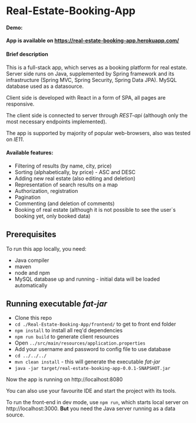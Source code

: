 # Real-Estate-Booking-App

#### Demo:

**App is available on https://real-estate-booking-app.herokuapp.com/**

#### Brief description

This is a full-stack app, which serves as a booking platform for real estate.
Server side runs on Java, supplemented by Spring framework and its infrastructure (Spring MVC, Spring Security, Spring Data JPA). 
MySQL database used as a datasource.

Client side is developed with React in a form of SPA, all pages are responsive.

The client side is connected to server through *REST-api* (although only the most necessary endpoints implemented).

The app is supported by majority of popular web-browsers, also was tested on *IE11*.

#### Available features:

- Filtering of results (by name, city, price)
- Sorting (alphabetically, by price) - ASC and DESC
- Adding new real estate (also editing and deletion)
- Representation of search results on a map
- Authorization, registration
- Pagination
- Commenting (and deletion of comments)
- Booking of real estate (although it is not possible to see the user`s booking yet, only booked data)

## Prerequisites

To run this app locally, you need:

- Java compiler
- maven
- node and npm
- MySQL database up and running - initial data will be loaded automatically

## Running executable *fat-jar*

- Clone this repo
- `cd ./Real-Estate-Booking-App/frontend/` to get to front end folder
- `npm install` to install all req'd dependencies
- `npm run build` to generate client resources
- Open `../src/main/resources/application.properties`
- Add your username and password to config file to use database
- `cd ../../../`
- `mvn clean install` - this will generate the executable *fat-jar*
- `java -jar target/real-estate-booking-app-0.0.1-SNAPSHOT.jar`

Now the app is running on http://localhost:8080

You can also use your favourite IDE and start the project with its tools.

To run the front-end in dev mode, use `npm run`, which starts local server on http://localhost:3000. **But** you need the Java server running as a data source.